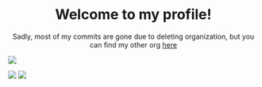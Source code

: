 <h1 align="center">Welcome to my profile!</h1>
<p align="center">Sadly, most of my commits are gone due to deleting organization, but you can find my other org <a href="https://entityevolution.github.io/">here</a></p>

<a href="https://github.com/BombayV">
  <img align="center" src="https://github-readme-stats.vercel.app/api?username=BombayV&count_private=true&show_icons=true&theme=omni"/>
</a>

![](https://komarev.com/ghpvc/?username=BombayV&style=flat-square)
![](https://hit.yhype.me/github/profile?user_id=72895600)
